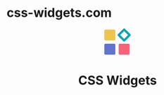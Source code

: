 # css-widgets.com

<p align="center">
  <a href="https://css-widgets.com/">
    <img alt="CSS Widgets" src="https://github.com/hertzden/CSS-Widgets/blob/master/static/logo.svg" width="60" />
  </a>
</p>
<h1 align="center">
  CSS Widgets
</h1>
